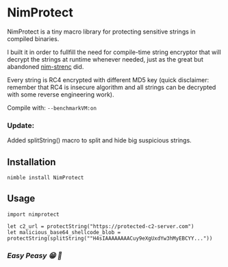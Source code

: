 
# NimProtect

NimProtect is a tiny macro library for protecting sensitive strings in compiled binaries. 

I built it in order to fullfill the need for compile-time string encryptor that will decrypt the strings at runtime whenever needed, just as the great but abandoned [nim-strenc](https://github.com/Yardanico/nim-strenc) did.

Every string is RC4 encrypted with different MD5 key (quick disclaimer: remember that RC4 is insecure algorithm and all strings can be decrypted with some reverse engineering work).

Compile with: `--benchmarkVM:on`

### Update:

Added splitString() macro to split and hide big suspicious strings.

## Installation

```
nimble install NimProtect
```

## Usage

```
import nimprotect

let c2_url = protectString("https://protected-c2-server.com")
let malicious_base64_shellcode_blob = protectString(splitString(""H4sIAAAAAAAACuy9eXgUxdYw3hMyEBCYY..."))
```

### *Easy Peasy :grin: :metal:*
  
